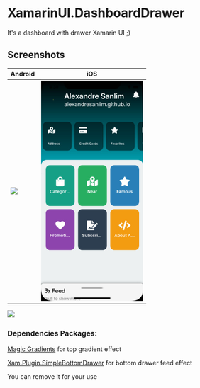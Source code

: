 # XamarinUI.DashboardDrawer
It's a dashboard with drawer Xamarin UI ;)

## Screenshots

Android | iOS
------------ | -------------
<img width="230" src="https://github.com/alexandresanlim/XamarinUI.Dashboard/blob/master/XamarinUI.Dashboard/XamarinUI.Dashboard/Src/Img/Screen/android.gif?raw=true"/>| <img width="230" src="https://github.com/alexandresanlim/XamarinUI.Dashboard/blob/master/XamarinUI.Dashboard/XamarinUI.Dashboard/Src/Img/Screen/ios.png?raw=true"/>

<a href="https://snppts.dev/author/alexandresanlim" target="_blank"><img src="https://camo.githubusercontent.com/b72b502eb8f3df149f75f8a72f7d0f9f35728827/68747470733a2f2f7777772e736e707074732e6465762f696d672f736e707074732d62616467652e6a7067" /></a>

### Dependencies Packages:
<a href="" target="_blank">Magic Gradients</a> for top gradient effect

<a href="" target="_blank">Xam.Plugin.SimpleBottomDrawer</a> for bottom drawer feed effect

You can remove it for your use

<a href="#" id="tes"></a>

